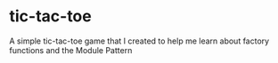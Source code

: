 # tic-tac-toe
A simple tic-tac-toe game that I created to  help me learn about factory functions and the Module Pattern
